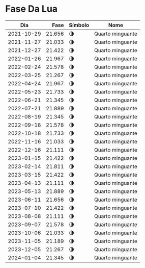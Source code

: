 # Fase Da Lua

Dia        | Fase   | Símbolo | Nome
-----------|-------:|---|---
2021-10-29 | 21.656 | 🌗 | Quarto minguante
2021-11-27 | 21.033 | 🌗 | Quarto minguante
2021-12-27 | 21.422 | 🌗 | Quarto minguante
2022-01-26 | 21.967 | 🌗 | Quarto minguante
2022-02-24 | 21.578 | 🌗 | Quarto minguante
2022-03-25 | 21.267 | 🌗 | Quarto minguante
2022-04-24 | 21.967 | 🌗 | Quarto minguante
2022-05-23 | 21.733 | 🌗 | Quarto minguante
2022-06-21 | 21.345 | 🌗 | Quarto minguante
2022-07-21 | 21.889 | 🌗 | Quarto minguante
2022-08-19 | 21.345 | 🌗 | Quarto minguante
2022-09-18 | 21.578 | 🌗 | Quarto minguante
2022-10-18 | 21.733 | 🌗 | Quarto minguante
2022-11-16 | 21.033 | 🌗 | Quarto minguante
2022-12-16 | 21.111 | 🌗 | Quarto minguante
2023-01-15 | 21.422 | 🌗 | Quarto minguante
2023-02-14 | 21.811 | 🌗 | Quarto minguante
2023-03-15 | 21.422 | 🌗 | Quarto minguante
2023-04-13 | 21.111 | 🌗 | Quarto minguante
2023-05-13 | 21.889 | 🌗 | Quarto minguante
2023-06-11 | 21.656 | 🌗 | Quarto minguante
2023-07-10 | 21.422 | 🌗 | Quarto minguante
2023-08-08 | 21.111 | 🌗 | Quarto minguante
2023-09-07 | 21.578 | 🌗 | Quarto minguante
2023-10-06 | 21.033 | 🌗 | Quarto minguante
2023-11-05 | 21.189 | 🌗 | Quarto minguante
2023-12-05 | 21.267 | 🌗 | Quarto minguante
2024-01-04 | 21.345 | 🌗 | Quarto minguante
